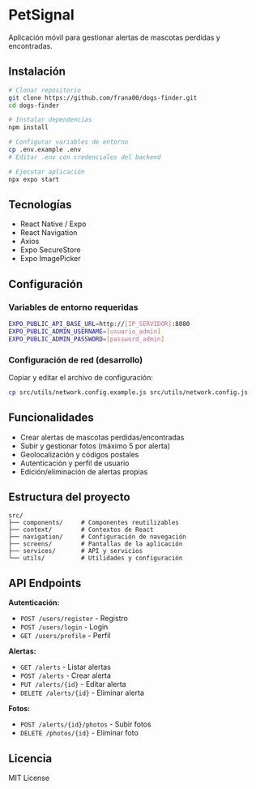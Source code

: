 # PetSignal

Aplicación móvil para gestionar alertas de mascotas perdidas y encontradas.

## Instalación

```bash
# Clonar repositorio
git clone https://github.com/frana00/dogs-finder.git
cd dogs-finder

# Instalar dependencias
npm install

# Configurar variables de entorno
cp .env.example .env
# Editar .env con credenciales del backend

# Ejecutar aplicación
npx expo start
```

## Tecnologías

- React Native / Expo
- React Navigation
- Axios
- Expo SecureStore
- Expo ImagePicker

## Configuración

### Variables de entorno requeridas

```bash
EXPO_PUBLIC_API_BASE_URL=http://[IP_SERVIDOR]:8080
EXPO_PUBLIC_ADMIN_USERNAME=[usuario_admin]
EXPO_PUBLIC_ADMIN_PASSWORD=[password_admin]
```

### Configuración de red (desarrollo)

Copiar y editar el archivo de configuración:
```bash
cp src/utils/network.config.example.js src/utils/network.config.js
```

## Funcionalidades

- Crear alertas de mascotas perdidas/encontradas
- Subir y gestionar fotos (máximo 5 por alerta)
- Geolocalización y códigos postales
- Autenticación y perfil de usuario
- Edición/eliminación de alertas propias

## Estructura del proyecto

```
src/
├── components/     # Componentes reutilizables
├── context/        # Contextos de React
├── navigation/     # Configuración de navegación
├── screens/        # Pantallas de la aplicación
├── services/       # API y servicios
└── utils/          # Utilidades y configuración
```

## API Endpoints

**Autenticación:**
- `POST /users/register` - Registro
- `POST /users/login` - Login
- `GET /users/profile` - Perfil

**Alertas:**
- `GET /alerts` - Listar alertas
- `POST /alerts` - Crear alerta
- `PUT /alerts/{id}` - Editar alerta
- `DELETE /alerts/{id}` - Eliminar alerta

**Fotos:**
- `POST /alerts/{id}/photos` - Subir fotos
- `DELETE /photos/{id}` - Eliminar foto

## Licencia

MIT License
